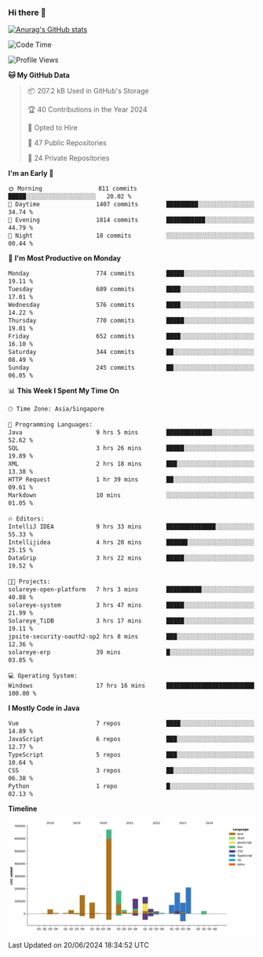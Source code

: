 ### Hi there 👋

[![Anurag's GitHub stats](https://github-readme-stats.vercel.app/api?username=xiumu2017&show_icons=true&theme=radical)](https://github.com/anuraghazra/github-readme-stats)

<!--
**xiumu2017/xiumu2017** is a ✨ _special_ ✨ repository because its `README.md` (this file) appears on your GitHub profile.

Here are some ideas to get you started:

- 🔭 I’m currently working on ...
- 🌱 I’m currently learning ...
- 👯 I’m looking to collaborate on ...
- 🤔 I’m looking for help with ...
- 💬 Ask me about ...
- 📫 How to reach me: ...
- 😄 Pronouns: ...
- ⚡ Fun fact: ...
-->

<!--START_SECTION:waka-->
![Code Time](http://img.shields.io/badge/Code%20Time-2%2C163%20hrs%2015%20mins-blue)

![Profile Views](http://img.shields.io/badge/Profile%20Views-0-blue)

**🐱 My GitHub Data** 

> 📦 207.2 kB Used in GitHub's Storage 
 > 
> 🏆 40 Contributions in the Year 2024
 > 
> 💼 Opted to Hire
 > 
> 📜 47 Public Repositories 
 > 
> 🔑 24 Private Repositories 
 > 
**I'm an Early 🐤** 

```text
🌞 Morning                811 commits         █████░░░░░░░░░░░░░░░░░░░░   20.02 % 
🌆 Daytime                1407 commits        █████████░░░░░░░░░░░░░░░░   34.74 % 
🌃 Evening                1814 commits        ███████████░░░░░░░░░░░░░░   44.79 % 
🌙 Night                  18 commits          ░░░░░░░░░░░░░░░░░░░░░░░░░   00.44 % 
```
📅 **I'm Most Productive on Monday** 

```text
Monday                   774 commits         █████░░░░░░░░░░░░░░░░░░░░   19.11 % 
Tuesday                  689 commits         ████░░░░░░░░░░░░░░░░░░░░░   17.01 % 
Wednesday                576 commits         ████░░░░░░░░░░░░░░░░░░░░░   14.22 % 
Thursday                 770 commits         █████░░░░░░░░░░░░░░░░░░░░   19.01 % 
Friday                   652 commits         ████░░░░░░░░░░░░░░░░░░░░░   16.10 % 
Saturday                 344 commits         ██░░░░░░░░░░░░░░░░░░░░░░░   08.49 % 
Sunday                   245 commits         ██░░░░░░░░░░░░░░░░░░░░░░░   06.05 % 
```


📊 **This Week I Spent My Time On** 

```text
🕑︎ Time Zone: Asia/Singapore

💬 Programming Languages: 
Java                     9 hrs 5 mins        █████████████░░░░░░░░░░░░   52.62 % 
SQL                      3 hrs 26 mins       █████░░░░░░░░░░░░░░░░░░░░   19.89 % 
XML                      2 hrs 18 mins       ███░░░░░░░░░░░░░░░░░░░░░░   13.38 % 
HTTP Request             1 hr 39 mins        ██░░░░░░░░░░░░░░░░░░░░░░░   09.61 % 
Markdown                 10 mins             ░░░░░░░░░░░░░░░░░░░░░░░░░   01.05 % 

🔥 Editors: 
IntelliJ IDEA            9 hrs 33 mins       ██████████████░░░░░░░░░░░   55.33 % 
Intellijidea             4 hrs 20 mins       ██████░░░░░░░░░░░░░░░░░░░   25.15 % 
DataGrip                 3 hrs 22 mins       █████░░░░░░░░░░░░░░░░░░░░   19.52 % 

🐱‍💻 Projects: 
solareye-open-platform   7 hrs 3 mins        ██████████░░░░░░░░░░░░░░░   40.88 % 
solareye-system          3 hrs 47 mins       █████░░░░░░░░░░░░░░░░░░░░   21.99 % 
Solareye_TiDB            3 hrs 17 mins       █████░░░░░░░░░░░░░░░░░░░░   19.11 % 
jpsite-security-oauth2-op2 hrs 8 mins        ███░░░░░░░░░░░░░░░░░░░░░░   12.36 % 
solareye-erp             39 mins             █░░░░░░░░░░░░░░░░░░░░░░░░   03.85 % 

💻 Operating System: 
Windows                  17 hrs 16 mins      █████████████████████████   100.00 % 
```

**I Mostly Code in Java** 

```text
Vue                      7 repos             ████░░░░░░░░░░░░░░░░░░░░░   14.89 % 
JavaScript               6 repos             ███░░░░░░░░░░░░░░░░░░░░░░   12.77 % 
TypeScript               5 repos             ███░░░░░░░░░░░░░░░░░░░░░░   10.64 % 
CSS                      3 repos             ██░░░░░░░░░░░░░░░░░░░░░░░   06.38 % 
Python                   1 repo              █░░░░░░░░░░░░░░░░░░░░░░░░   02.13 % 
```



**Timeline**

![Lines of Code chart](https://raw.githubusercontent.com/xiumu2017/xiumu2017/main/assets/bar_graph.png)


 Last Updated on 20/06/2024 18:34:52 UTC
<!--END_SECTION:waka-->
